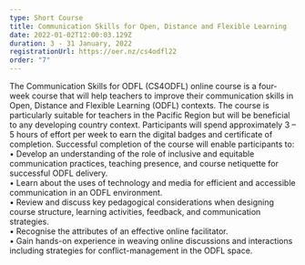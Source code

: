 ```yaml
---
type: Short Course
title: Communication Skills for Open, Distance and Flexible Learning
date: 2022-01-02T12:00:03.129Z
duration: 3 - 31 January, 2022
registrationUrl: https://oer.nz/cs4odfl22
order: "7"
---
```

The Communication Skills for ODFL (CS4ODFL) online course is a four-week course that will help teachers to improve their communication skills in Open, Distance and Flexible Learning (ODFL) contexts. The course is particularly suitable for teachers in the Pacific Region but will be beneficial to any developing country context. Participants will spend approximately 3 – 5 hours of effort per week to earn the digital badges and certificate of completion. Successful completion of the course will enable participants to:\
• Develop an understanding of the role of inclusive and equitable communication practices, teaching presence, and course netiquette for successful ODFL delivery.\
• Learn about the uses of technology and media for efficient and accessible communication in an ODFL environment.\
• Review and discuss key pedagogical considerations when designing course structure, learning activities, feedback, and communication strategies.\
• Recognise the attributes of an effective online facilitator.\
• Gain hands-on experience in weaving online discussions and interactions including strategies for conflict-management in the ODFL space.